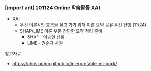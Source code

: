 ### [import ant] 201124 Online 학습활동 XAI

- XAI
  - 우선 이론적인 흐름을 짚고 가기 위해 이론 요약 공유 우선 진행 (11/24)
  - SHAP/LIME 이론 부분 간단한 요약 정리 준비
    - SHAP - 이승헌 선임
    - LIME - 권순규 사원

참고자료
- https://christophm.github.io/interpretable-ml-book/

